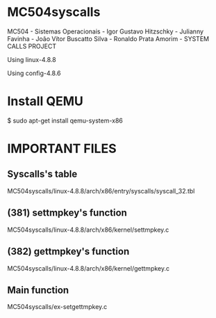 # MC504syscalls
MC504 - Sistemas Operacionais - Igor Gustavo Hitzschky - Julianny Favinha - João Vítor Buscatto Silva - Ronaldo Prata Amorim - SYSTEM CALLS PROJECT

Using linux-4.8.8

Using config-4.8.6

# Install QEMU

$ sudo apt-get install qemu-system-x86


# IMPORTANT FILES

## Syscalls's table

MC504syscalls/linux-4.8.8/arch/x86/entry/syscalls/syscall_32.tbl

## (381) settmpkey's function

MC504syscalls/linux-4.8.8/arch/x86/kernel/settmpkey.c

## (382) gettmpkey's function

MC504syscalls/linux-4.8.8/arch/x86/kernel/gettmpkey.c

## Main function

MC504syscalls/ex-setgettmpkey.c
